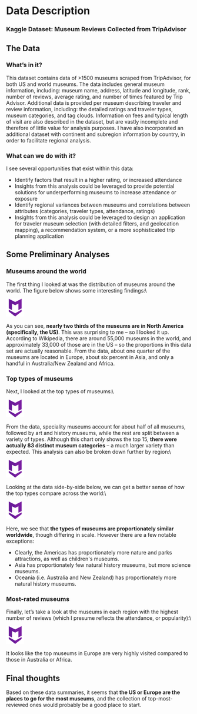 # Data Description
### Kaggle Dataset: Museum Reviews Collected from TripAdvisor

## The Data

### What’s in it?
This dataset contains data of >1500 museums scraped from TripAdvisor, for both US and world museums. The data includes general museum information, including: museum name, address, latitude and longitude, rank, number of reviews, average rating, and number of times featured by Trip Advisor. Additional data is provided per museum describing traveler and review information, including: the detailed ratings and traveler types, museum categories, and tag clouds.
Information on fees and typical length of visit are also described in the dataset, but are vastly incomplete and therefore of little value for analysis purposes.
I have also incorporated an additional dataset with continent and subregion information by country, in order to facilitate regional analysis.

### What can we do with it?
I see several opportunities that exist within this data:
-	Identify factors that result in a higher rating, or increased attendance
  -	Insights from this analysis could be leveraged to provide potential solutions for underperforming museums to increase attendance or exposure
-	Identify regional variances between museums and correlations between attributes (categories, traveler types, attendance, ratings)
  -	Insights from this analysis could be leveraged to design an application for traveler museum selection (with detailed filters, and geolocation mapping), a recommendation system, or a more sophisticated trip planning application

## Some Preliminary Analyses

### Museums around the world
The first thing I looked at was the distribution of museums around the world. The figure below shows some interesting findings:\

![alt text](https://github.com/adam-p/markdown-here/raw/master/src/common/images/icon48.png "Logo Title Text 1")

As you can see, **nearly two thirds of the museums are in North America (specifically, the US)**. This was surprising to me – so I looked it up. According to Wikipedia, there are around 55,000 museums in the world, and approximately 33,000 of those are in the US – so the proportions in this data set are actually reasonable. From the data, about one quarter of the museums are located in Europe, about six percent in Asia, and only a handful in Australia/New Zealand and Africa.

### Top types of museums
Next, I looked at the top types of museums:\

![alt text](https://github.com/adam-p/markdown-here/raw/master/src/common/images/icon48.png "Logo Title Text 1")

From the data, speciality museums account for about half of all museums, followed by art and history museums, while the rest are split between a variety of types. Although this chart only shows the top 15, **there were actually 83 distinct museum categories** – a much larger variety than expected. This analysis can also be broken down further by region:\

![alt text](https://github.com/adam-p/markdown-here/raw/master/src/common/images/icon48.png "Logo Title Text 1")

Looking at the data side-by-side below, we can get a better sense of how the top types compare across the world:\

![alt text](https://github.com/adam-p/markdown-here/raw/master/src/common/images/icon48.png "Logo Title Text 1")

Here, we see that **the types of museums are proportionately similar worldwide**, though differing in scale. However there are a few notable exceptions:
- Clearly, the Americas has proportionately more nature and parks attractions, as well as children's museums.
- Asia has proportionately few natural history museums, but more science museums.
- Oceania (i.e. Australia and New Zealand) has proportionately more natural history museums.

### Most-rated museums
Finally, let’s take a look at the museums in each region with the highest number of reviews (which I presume reflects the attendance, or popularity):\

![alt text](https://github.com/adam-p/markdown-here/raw/master/src/common/images/icon48.png "Logo Title Text 1")

It looks like the top museums in Europe are very highly visited compared to those in Australia or Africa.

## Final thoughts
Based on these data summaries, it seems that **the US or Europe are the places to go for the most museums**, and the collection of top-most-reviewed ones would probably be a good place to start.
